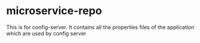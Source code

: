 # microservice-repo

This is for config-server.
It contains all the properties files of the application which are used by config server
